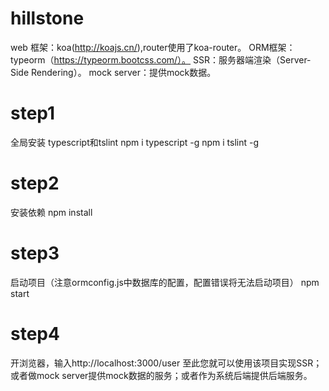 # hillstone
web 框架：koa(http://koajs.cn/),router使用了koa-router。
ORM框架：typeorm（https://typeorm.bootcss.com/）。
SSR：服务器端渲染（Server-Side Rendering）。
mock server：提供mock数据。


# step1
全局安装 typescript和tslint
npm i typescript -g
npm i tslint -g

# step2
安装依赖
npm install

# step3
启动项目（注意ormconfig.js中数据库的配置，配置错误将无法启动项目）
npm start

# step4
开浏览器，输入http://localhost:3000/user
至此您就可以使用该项目实现SSR；或者做mock server提供mock数据的服务；或者作为系统后端提供后端服务。
